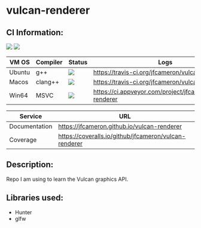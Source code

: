 <!--- WARN --->
<!--- This file is automatically generated by vulcan-renderer/docs/generate-readme.sh. Do not edit directly! --->
<!--- WARN --->
# vulcan-renderer


## CI Information:
![](https://img.shields.io/badge/platforms-%20MacOS%20-lightgrey.svg) ![](https://coveralls.io/repos/github/jfcameron/vulcan-renderer/badge.svg?branch=master)

| VM OS | Compiler | Status | Logs | Builds |
| --- | --- | --- | --- | --- |
| Ubuntu | g++ | ![](https://travis-ci.org/jfcameron/vulcan-renderer.svg?branch=master) | https://travis-ci.org/jfcameron/vulcan-renderer | [Linux](https://jfcameron.github.io/vulcan-renderer/build/linux.zip) |
| Macos | clang++ | ![](https://travis-ci.org/jfcameron/vulcan-renderer.svg?branch=master) | https://travis-ci.org/jfcameron/vulcan-renderer | [Macos](https://jfcameron.github.io/vulcan-renderer/build/osx.zip) |
| Win64 | MSVC | ![](https://ci.appveyor.com/api/projects/status/github/jfcameron/vulcan-renderer) | https://ci.appveyor.com/project/jfcameron/vulcan-renderer | [Win64](https://jfcameron.github.io/vulcan-renderer/build/win64.zip) |

| Service | URL |
| --- | --- |
| Documentation | https://jfcameron.github.io/vulcan-renderer |
| Coverage | https://coveralls.io/github/jfcameron/vulcan-renderer |

## Description:
Repo I am using to learn the Vulcan graphics API.

## Libraries used:
* Hunter
* glfw
